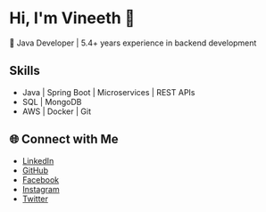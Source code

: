 # Hi, I'm Vineeth 👋
🚀 Java Developer | 5.4+ years experience in backend development

## Skills
- Java | Spring Boot | Microservices | REST APIs
- SQL | MongoDB
- AWS | Docker | Git


## 🌐 Connect with Me  
- [LinkedIn](https://www.linkedin.com/in/vineeth-hegde/)
- [GitHub](https://github.com/vineeth-hegde)
- [Facebook](https://www.facebook.com/vineeth.hegde.75)  
- [Instagram](https://www.instagram.com/vineeth__hegde/)  
- [Twitter](https://x.com/vineethhegde68)  

